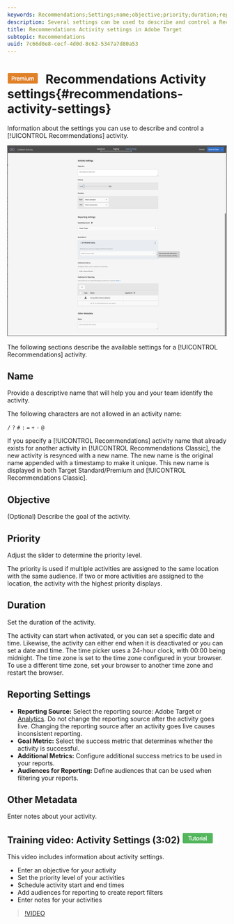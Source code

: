 ```yaml
---
keywords: Recommendations;Settings;name;objective;priority;duration;reporting settings;other metadata
description: Several settings can be used to describe and control a Recommendations activity in Adobe Target.
title: Recommendations Activity settings in Adobe Target
subtopic: Recommendations
uuid: 7c66d0e8-cecf-4d0d-8c62-5347a7d80a53
---
```


# ![PREMIUM](/help/assets/premium.png) Recommendations Activity settings{#recommendations-activity-settings}

Information about the settings you can use to describe and control a [!UICONTROL Recommendations] activity.

![Recommendations Goals & Settings page](/help/c-recommendations/t-create-recs-activity/assets/recs-settings.png)

The following sections describe the available settings for a [!UICONTROL Recommendations] activity.

## Name

Provide a descriptive name that will help you and your team identify the activity.

The following characters are not allowed in an activity name:

`/`
`?`
`#`
`:`
`=`
`+`
`-`
`@`

If you specify a [!UICONTROL Recommendations] activity name that already exists for another activity in [!UICONTROL Recommendations Classic], the new activity is resynced with a new name. The new name is the original name appended with a timestamp to make it unique. This new name is displayed in both Target Standard/Premium and [!UICONTROL Recommendations Classic].

## Objective

(Optional) Describe the goal of the activity.

## Priority

Adjust the slider to determine the priority level.

The priority is used if multiple activities are assigned to the same location with the same audience. If two or more activities are assigned to the location, the activity with the highest priority displays.

## Duration

Set the duration of the activity.

The activity can start when activated, or you can set a specific date and time. Likewise, the activity can either end when it is deactivated or you can set a date and time. The time picker uses a 24-hour clock, with 00:00 being midnight. The time zone is set to the time zone configured in your browser. To use a different time zone, set your browser to another time zone and restart the browser.

## Reporting Settings

* **Reporting Source:** Select the reporting source: Adobe Target or [Analytics](/help/c-integrating-target-with-mac/a4t/a4t.md). Do not change the reporting source after the activity goes live. Changing the reporting source after an activity goes live causes inconsistent reporting.
* **Goal Metric:** Select the success metric that determines whether the activity is successful.
* **Additional Metrics:** Configure additional success metrics to be used in your reports.
* **Audiences for Reporting:** Define audiences that can be used when filtering your reports.

## Other Metadata

Enter notes about your activity.

## Training video: Activity Settings (3:02) ![Tutorial badge](/help/assets/tutorial.png)

This video includes information about activity settings.

* Enter an objective for your activity 
* Set the priority level of your activities 
* Schedule activity start and end times 
* Add audiences for reporting to create report filters 
* Enter notes for your activities

>[!VIDEO](https://video.tv.adobe.com/v/17381)